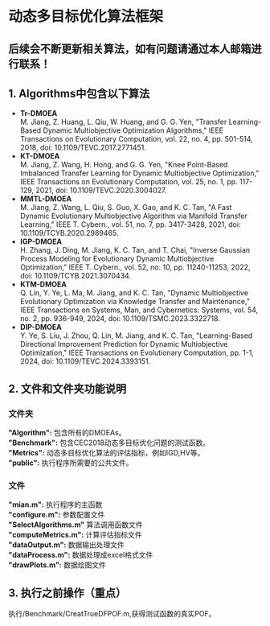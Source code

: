 # 动态多目标优化算法框架 <br>
## 后续会不断更新相关算法，如有问题请通过本人邮箱进行联系！
## 1. Algorithms中包含以下算法
* **Tr-DMOEA** <br>
  M. Jiang, Z. Huang, L. Qiu, W. Huang, and G. G. Yen, "Transfer Learning-Based Dynamic Multiobjective Optimization Algorithms," IEEE Transactions on Evolutionary Computation, vol. 22, no. 4, pp. 501-514, 2018, doi: 10.1109/TEVC.2017.2771451.
* **KT-DMOEA** <br>
  M. Jiang, Z. Wang, H. Hong, and G. G. Yen, "Knee Point-Based Imbalanced Transfer Learning for Dynamic Multiobjective Optimization," IEEE Transactions on Evolutionary Computation, vol. 25, no. 1, pp. 117-129, 2021, doi: 10.1109/TEVC.2020.3004027.
* **MMTL-DMOEA** <br>
  M. Jiang, Z. Wang, L. Qiu, S. Guo, X. Gao, and K. C. Tan, "A Fast Dynamic Evolutionary Multiobjective Algorithm via Manifold Transfer Learning," IEEE T. Cybern., vol. 51, no. 7, pp. 3417-3428, 2021, doi: 10.1109/TCYB.2020.2989465.
* **IGP-DMOEA** <br>
  H. Zhang, J. Ding, M. Jiang, K. C. Tan, and T. Chai, "Inverse Gaussian Process Modeling for Evolutionary Dynamic Multiobjective Optimization," IEEE T. Cybern., vol. 52, no. 10, pp. 11240-11253, 2022, doi: 10.1109/TCYB.2021.3070434.
* **KTM-DMOEA** <br>
  Q. Lin, Y. Ye, L. Ma, M. Jiang, and K. C. Tan, "Dynamic Multiobjective Evolutionary Optimization via Knowledge Transfer and Maintenance," IEEE Transactions on Systems, Man, and Cybernetics: Systems, vol. 54, no. 2, pp. 936-949, 2024, doi: 10.1109/TSMC.2023.3322718.
* **DIP-DMOEA** <br>
  Y. Ye, S. Liu, J. Zhou, Q. Lin, M. Jiang, and K. C. Tan, "Learning-Based Directional Improvement Prediction for Dynamic Multiobjective Optimization," IEEE Transactions on Evolutionary Computation, pp. 1-1, 2024, doi: 10.1109/TEVC.2024.3393151.
## 2. 文件和文件夹功能说明
### 文件夹
 **"Algorithm":** 包含所有的DMOEAs。 <br>
 **"Benchmark":** 包含CEC2018动态多目标优化问题的测试函数。 <br>
 **"Metrics":**  动态多目标优化算法的评估指标，例如IGD,HV等。 <br>
 **"public":** 执行程序所需要的公共文件。 <br>
### 文件
**"mian.m":** 执行程序的主函数 <br>
**"configure.m":** 参数配置文件 <br>
**"SelectAlgorithms.m"** 算法调用函数文件 <br>
**"computeMetrics.m":** 计算评估指标文件 <br>
**"dataOutput.m":** 数据输出处理文件 <br>
**"dataProcess.m":** 数据处理成excel格式文件 <br>
**"drawPlots.m":** 数据绘图文件 <br>
## 3. 执行之前操作（重点）
执行/Benchmark/CreatTrueDFPOF.m,获得测试函数的真实POF。

